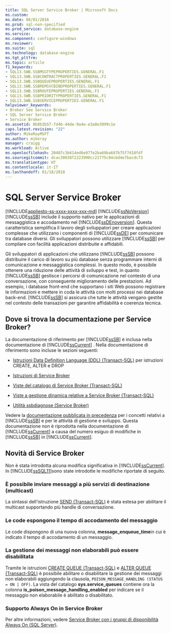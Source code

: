 ```yaml
---
title: SQL Server Service Broker | Microsoft Docs
ms.custom: 
ms.date: 08/01/2016
ms.prod: sql-non-specified
ms.prod_service: database-engine
ms.service: 
ms.component: configure-windows
ms.reviewer: 
ms.suite: sql
ms.technology: database-engine
ms.tgt_pltfrm: 
ms.topic: article
f1_keywords:
- SQL13.SWB.SSBMSGTYPEPROPERTIES.GENERAL.F1
- SQL13.SWB.SSBCONTRACTPROPERTIES.GENERAL.F1
- SQL13.SWB.SSBQUEUEPROPERTIES.GENERAL.F1
- SQL13.SWB.SSBREMSVCBINDPROPERTIES.GENERAL.F1
- SQL13.SWB.SSBROUTEPROPERTIES.GENERAL.F1
- SQL13.SWB.SSBPRIORITYPROPERTIES.GENERAL.F1
- SQL13.SWB.SSBSERVICEPROPERTIES.GENERAL.F1
helpviewer_keywords:
- Broker See Service Broker
- SQL Server Service Broker
- Service Broker
ms.assetid: 8b8b3b57-fd46-44de-9a4e-e3a8e3999c1e
caps.latest.revision: "22"
author: MikeRayMSFT
ms.author: mikeray
manager: craigg
ms.workload: Active
ms.openlocfilehash: 20407c3b614ed6e977e2ba69ba687b75f7d18fdf
ms.sourcegitcommit: dcac30038f2223990cc21775c84cbd4e7bacdc73
ms.translationtype: HT
ms.contentlocale: it-IT
ms.lasthandoff: 01/18/2018
---
```

# <a name="sql-server-service-broker"></a>SQL Server Service Broker
[!INCLUDE[appliesto-ss-xxxx-xxxx-xxx-md](../../includes/appliesto-ss-xxxx-xxxx-xxx-md.md)] [!INCLUDE[ssNoVersion](../../includes/ssnoversion-md.md)] [!INCLUDE[ssSB](../../includes/sssb-md.md)] include il supporto nativo per le applicazioni di messaggistica e accodamento nel [!INCLUDE[ssDEnoversion](../../includes/ssdenoversion-md.md)]. Questa caratteristica semplifica il lavoro degli sviluppatori per creare applicazioni complesse che utilizzano i componenti di [!INCLUDE[ssDE](../../includes/ssde-md.md)] per comunicare tra database diversi. Gli sviluppatori possono utilizzare [!INCLUDE[ssSB](../../includes/sssb-md.md)] per compilare con facilità applicazioni distribuite e affidabili.  
  
 Gli sviluppatori di applicazioni che utilizzano [!INCLUDE[ssSB](../../includes/sssb-md.md)] possono distribuire il carico di lavoro su più database senza programmare interni di comunicazione e messaggistica complessi. In questo modo, è possibile ottenere una riduzione delle attività di sviluppo e test, in quanto [!INCLUDE[ssSB](../../includes/sssb-md.md)] gestisce i percorsi di comunicazione nel contesto di una conversazione, con conseguente miglioramento delle prestazioni. Ad esempio, i database front-end che supportano i siti Web possono registrare le informazioni e mettere in coda le attività con molti processi nei database back-end. [!INCLUDE[ssSB](../../includes/sssb-md.md)] si assicura che tutte le attività vengano gestite nel contesto delle transazioni per garantire affidabilità e coerenza tecnica.  
  
## <a name="where-is-the-documentation-for-service-broker"></a>Dove si trova la documentazione per Service Broker?  
 La documentazione di riferimento per [!INCLUDE[ssSB](../../includes/sssb-md.md)] è inclusa nella documentazione di [!INCLUDE[ssCurrent](../../includes/sscurrent-md.md)] . Nella documentazione di riferimento sono incluse le sezioni seguenti:  
  
-   [Istruzioni Data Definition Language &#40;DDL&#41; &#40;Transact-SQL&#41;](~/mdx/mdx-data-definition-statements-mdx.md) per istruzioni CREATE, ALTER e DROP  
  
-   [Istruzioni di Service Broker](../../t-sql/statements/service-broker-statements.md)  
  
-   [Viste del catalogo di Service Broker &#40;Transact-SQL&#41;](../../relational-databases/system-catalog-views/service-broker-catalog-views-transact-sql.md)  
  
-   [Viste a gestione dinamica relative a Service Broker &#40;Transact-SQL&#41;](../../relational-databases/system-dynamic-management-views/service-broker-related-dynamic-management-views-transact-sql.md)  
  
-   [Utilità ssbdiagnose &#40;Service Broker&#41;](../../tools/ssbdiagnose/ssbdiagnose-utility-service-broker.md)  
  
 Vedere la [documentazione pubblicata in precedenza](http://go.microsoft.com/fwlink/?LinkId=231312) per i concetti relativi a [!INCLUDE[ssSB](../../includes/sssb-md.md)] e per le attività di gestione e sviluppo. Questa documentazione non è riprodotta nella documentazione di [!INCLUDE[ssCurrent](../../includes/sscurrent-md.md)] a causa del numero esiguo di modifiche in [!INCLUDE[ssSB](../../includes/sssb-md.md)] in [!INCLUDE[ssCurrent](../../includes/sscurrent-md.md)].  
  
## <a name="whats-new-in-service-broker"></a>Novità di Service Broker  
 Non è stata introdotta alcuna modifica significativa in [!INCLUDE[ssCurrent](../../includes/sscurrent-md.md)].  In [!INCLUDE[ssSQL11](../../includes/sssql11-md.md)]sono state introdotte le modifiche riportate di seguito.  
  
### <a name="messages-can-be-sent-to-multiple-target-services-multicast"></a>È possibile inviare messaggi a più servizi di destinazione (multicast)  
 La sintassi dell'istruzione [SEND &#40;Transact-SQL&#41;](../../t-sql/statements/send-transact-sql.md) è stata estesa per abilitare il multicast supportando più handle di conversazione.  
  
### <a name="queues-expose-the-message-enqueued-time"></a>Le code espongono il tempo di accodamento del messaggio  
 Le code dispongono di una nuova colonna, **message_enqueue_time**in cui è indicato il tempo di accodamento di un messaggio.  
  
### <a name="poison-message-handling-can-be-disabled"></a>La gestione dei messaggi non elaborabili può essere disabilitata  
 Tramite le istruzioni [CREATE QUEUE &#40;Transact-SQL&#41;](../../t-sql/statements/create-queue-transact-sql.md) e [ALTER QUEUE &#40;Transact-SQL&#41;](../../t-sql/statements/alter-queue-transact-sql.md) è possibile abilitare o disabilitare la gestione dei messaggi non elaborabili aggiungendo la clausola, `POISON_MESSAGE_HANDLING (STATUS = ON | OFF)`. La vista del catalogo **sys.service_queues** contiene ora la colonna **is_poison_message_handling_enabled** per indicare se il messaggio non elaborabile è abilitato o disabilitato.  
  
### <a name="always-on-support-in-service-broker"></a>Supporto Always On in Service Broker  
 Per altre informazioni, vedere [Service Broker con i gruppi di disponibilità Always On (SQL Server)](../../database-engine/availability-groups/windows/service-broker-with-always-on-availability-groups-sql-server.md).  
  
  

